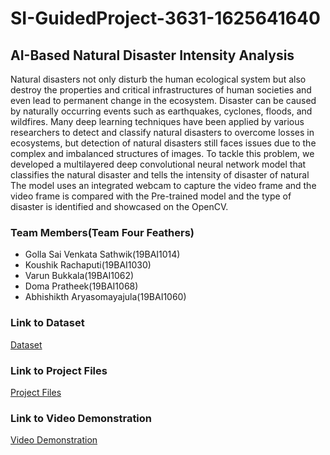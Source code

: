 # SI-GuidedProject-3631-1625641640

## AI-Based Natural Disaster Intensity Analysis 

Natural disasters not only disturb the human ecological system but also destroy the properties and critical infrastructures of human societies and even lead to permanent change in the ecosystem. Disaster can be caused by naturally occurring events such as earthquakes, cyclones, floods, and wildfires. Many deep learning techniques have been applied by various researchers to detect and classify natural disasters to overcome losses in ecosystems, but detection of natural disasters still faces issues due to the complex and imbalanced structures of images. To tackle this problem, we developed a multilayered deep convolutional neural network model that classifies the natural disaster and tells the intensity of disaster  of natural The model uses an integrated webcam to capture the video frame and the video frame is compared with the Pre-trained model and the type of disaster is identified and showcased on the OpenCV.

### Team Members(Team Four Feathers)

- Golla Sai Venkata Sathwik(19BAI1014)
- Koushik Rachaputi(19BAI1030)
- Varun Bukkala(19BAI1062)
- Doma Pratheek(19BAI1068)
- Abhishikth Aryasomayajula(19BAI1060)


### Link to Dataset
[Dataset](https://drive.google.com/drive/folders/180vL9sRslIkbWoHxTNJLhCaLM06urxQ1?usp=sharing)

### Link to Project Files
[Project Files](https://drive.google.com/drive/folders/1FlIwQVvv4Xuh-Kw_zAYHJbOKznpFdTmp?usp=sharing)

### Link to Video Demonstration
[Video Demonstration]()
